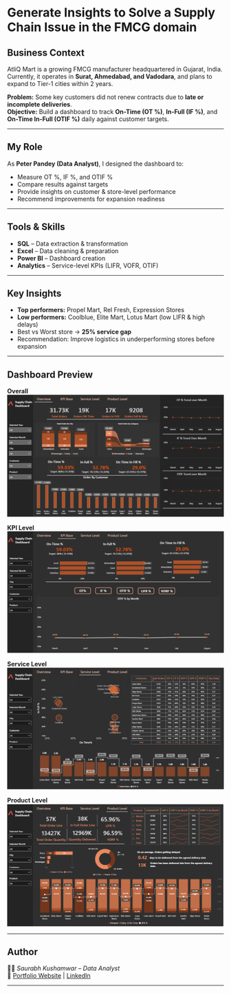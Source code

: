 # Generate Insights to Solve a Supply Chain Issue in the FMCG domain

## Business Context  
AtliQ Mart is a growing FMCG manufacturer headquartered in Gujarat, India. Currently, it operates in **Surat, Ahmedabad, and Vadodara**, and plans to expand to Tier-1 cities within 2 years.  

**Problem:** Some key customers did not renew contracts due to **late or incomplete deliveries**.  
**Objective:** Build a dashboard to track **On-Time (OT %)**, **In-Full (IF %)**, and **On-Time In-Full (OTIF %)** daily against customer targets.  

---

## My Role  
As **Peter Pandey (Data Analyst)**, I designed the dashboard to:  
- Measure OT %, IF %, and OTIF %  
- Compare results against targets  
- Provide insights on customer & store-level performance  
- Recommend improvements for expansion readiness  

---

## Tools & Skills  
- **SQL** – Data extraction & transformation  
- **Excel** – Data cleaning & preparation  
- **Power BI** – Dashboard creation  
- **Analytics** – Service-level KPIs (LIFR, VOFR, OTIF)  

---

## Key Insights  
- **Top performers:** Propel Mart, Rel Fresh, Expression Stores  
- **Low performers:** Coolblue, Elite Mart, Lotus Mart (low LIFR & high delays)  
- Best vs Worst store → **25% service gap**  
- Recommendation: Improve logistics in underperforming stores before expansion  

---

## Dashboard Preview  
**Overall**
![Overall](https://github.com/SaurabhKushamwar/Generate-Insights-to-Solve-a-Supply-Chain-Issue-in-the-FMCG-domain/blob/main/Dashboard/Overall.png)

**KPI Level**
![KPI Level](https://github.com/SaurabhKushamwar/Generate-Insights-to-Solve-a-Supply-Chain-Issue-in-the-FMCG-domain/blob/main/Dashboard/KPI%20Level.png)

**Service Level**
![Service Level](https://github.com/SaurabhKushamwar/Generate-Insights-to-Solve-a-Supply-Chain-Issue-in-the-FMCG-domain/blob/main/Dashboard/Service_Level.png)

**Product Level**
![Product Level](https://github.com/SaurabhKushamwar/Generate-Insights-to-Solve-a-Supply-Chain-Issue-in-the-FMCG-domain/blob/main/Dashboard/Product_Level.png)




---

## Author  
👨‍💻 *Saurabh Kushamwar – Data Analyst*  
🔗 [Portfolio Website](your-portfolio-link) | [LinkedIn](your-linkedin-link)  

---
